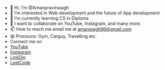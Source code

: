 - 👋 Hi, I’m @Amanpravinwagh
- 👀 I’m interested in Web development and the future of App development
- 🌱 I’m currently learning CS in Diploma
- 💞️ I want to collaborate on YouTube, Instagram, and many more.
- 📫 How to reach me email me at amanwagh96@gmail.com
- 😄 Pronouns: Gym, Carguy, Travelling etc.
- Connect me on 
- [YouTube](https://www.youtube.com/channel/UCXm1fC-ptOOVv_V9f13lwnA)
- [Instagram](https://www.instagram.com/aman__wagh?utm_source=qr&igsh=amZueDNsYjdwZndl)
- [LinkDin](https://www.linkedin.com/in/aman-wagh-b897732b8)
- [LeetCode](https://leetcode.com/aman_pravin_wagh/)

<!---
Amanpravinwagh/Amanpravinwagh is a ✨ special ✨ repository because its `README.md` (this file) appears on your GitHub profile.
You can click the Preview link to take a look at your changes.
--->
